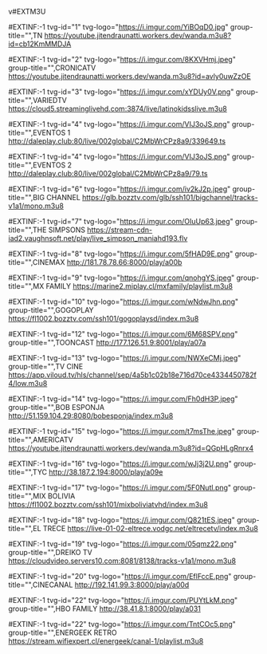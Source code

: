 v#EXTM3U

#EXTINF:-1 tvg-id="1" tvg-logo="https://i.imgur.com/YiBOqD0.jpg" group-title="",TN 
https://youtube.jitendraunatti.workers.dev/wanda.m3u8?id=cb12KmMMDJA

#EXTINF:-1 tvg-id="2" tvg-logo="https://i.imgur.com/8KXVHmj.jpeg" group-title="",CRONICATV
https://youtube.jitendraunatti.workers.dev/wanda.m3u8?id=avly0uwZzOE

#EXTINF:-1 tvg-id="3" tvg-logo="https://i.imgur.com/xYDUy0V.png" group-title="",VARIEDTV
https://cloud5.streaminglivehd.com:3874/live/latinokidsslive.m3u8

#EXTINF:-1 tvg-id="4" tvg-logo="https://i.imgur.com/VIJ3oJS.png" group-title="",EVENTOS 1
http://daleplay.club:80/live/002global/C2MbWrCPz8a9/339649.ts

#EXTINF:-1 tvg-id="4" tvg-logo="https://i.imgur.com/VIJ3oJS.png" group-title="",EVENTOS 2
http://daleplay.club:80/live/002global/C2MbWrCPz8a9/79.ts

#EXTINF:-1 tvg-id="6" tvg-logo="https://i.imgur.com/iv2kJ2p.jpeg" group-title="",BIG CHANNEL
https://glb.bozztv.com/glb/ssh101/bigchannel/tracks-v1a1/mono.m3u8

#EXTINF:-1 tvg-id="7" tvg-logo="https://i.imgur.com/OIuUp63.jpeg" group-title="",THE SIMPSONS
https://stream-cdn-iad2.vaughnsoft.net/play/live_simpson_maniahd193.flv

#EXTINF:-1 tvg-id="8" tvg-logo="https://i.imgur.com/5fHAD9E.png" group-title="",CINEMAX
http://181.78.78.66:8000/play/a00b

#EXTINF:-1 tvg-id="9" tvg-logo="https://i.imgur.com/qnohgYS.jpeg" group-title="",MX FAMILY
https://marine2.miplay.cl/mxfamily/playlist.m3u8

#EXTINF:-1 tvg-id="10" tvg-logo="https://i.imgur.com/wNdwJhn.png" group-title="",GOGOPLAY
https://fl1002.bozztv.com/ssh101/gogoplaysd/index.m3u8

#EXTINF:-1 tvg-id="12" tvg-logo="https://i.imgur.com/6M68SPV.png" group-title="",TOONCAST
http://177.126.51.9:8001/play/a07a

#EXTINF:-1 tvg-id="13" tvg-logo="https://i.imgur.com/NWXeCMj.jpeg" group-title="",TV CINE
https://app.viloud.tv/hls/channel/sep/4a5b1c02b18e716d70ce4334450782f4/low.m3u8

#EXTINF:-1 tvg-id="14" tvg-logo="https://i.imgur.com/Fh0dH3P.jpeg" group-title="",BOB ESPONJA
http://51.159.104.29:8080/bobesponja/index.m3u8

#EXTINF:-1 tvg-id="15" tvg-logo="https://i.imgur.com/t7msThe.jpeg" group-title="",AMERICATV
https://youtube.jitendraunatti.workers.dev/wanda.m3u8?id=QGpHLgRnrx4

#EXTINF:-1 tvg-id="16" tvg-logo="https://i.imgur.com/wJj3j2U.png" group-title="",TYC
http://38.187.2.194:8000/play/a09e

#EXTINF:-1 tvg-id="17" tvg-logo="https://i.imgur.com/5F0Nutl.png" group-title="",MIX BOLIVIA
https://fl1002.bozztv.com/ssh101/mixboliviatvhd/index.m3u8

#EXTINF:-1 tvg-id="18" tvg-logo="https://i.imgur.com/Q821tES.jpeg" group-title="",EL TRECE
https://live-01-02-eltrece.vodgc.net/eltrecetv/index.m3u8

#EXTINF:-1 tvg-id="19" tvg-logo="https://i.imgur.com/05qmz22.png" group-title="",DREIKO TV
https://cloudvideo.servers10.com:8081/8138/tracks-v1a1/mono.m3u8

#EXTINF:-1 tvg-id="20" tvg-logo="https://i.imgur.com/EflFccE.png" group-title="",CINECANAL
http://192.141.99.3:8000/play/a00d

#EXTINF:-1 tvg-id="22" tvg-logo="https://i.imgur.com/PUYtLkM.png" group-title="",HBO FAMILY
http://38.41.8.1:8000/play/a031

#EXTINF:-1 tvg-id="22" tvg-logo="https://i.imgur.com/TntCOc5.png" group-title="",ENERGEEK RETRO
https://stream.wifiexpert.cl/energeek/canal-1/playlist.m3u8
